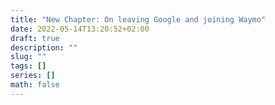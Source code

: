 ```yaml
---
title: "New Chapter: On leaving Google and joining Waymo"
date: 2022-05-14T13:20:52+02:00
draft: true
description: ""
slug: ""
tags: []
series: []
math: false
---
```


<!--more-->
